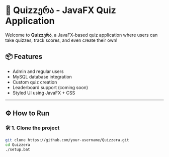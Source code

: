# 🧠 Quizzერა - JavaFX Quiz Application

Welcome to **Quizzერა**, a JavaFX-based quiz application where users can take quizzes, track scores, and even create their own!

## 📦 Features

- Admin and regular users
- MySQL database integration
- Custom quiz creation
- Leaderboard support (coming soon)
- Styled UI using JavaFX + CSS

---

## ⚙️ How to Run

### 🛠️ 1. Clone the project

```bash
git clone https://github.com/your-username/Quizzera.git
cd Quizzera
./setup.bat

